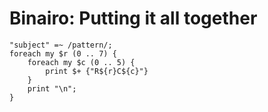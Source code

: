 # Binairo: Putting it all together

<!-- %% svg-grid: code -->

~~~~
"subject" =~ /pattern/;
foreach my $r (0 .. 7) {
    foreach my $c (0 .. 5) {
        print $+ {"R${r}C${c}"}
    }
    print "\n";
}
~~~~
